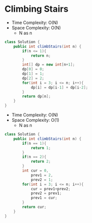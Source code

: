 # Climbing Stairs

- Time Complexity: O(N)
- Space Complexity: O(N)
  - N as n

```java
class Solution {
    public int climbStairs(int n) {
        if(n <= 1){
            return n;
        }
        int[] dp = new int[n+1];
        dp[0] = 0;
        dp[1] = 1;
        dp[2] = 2;
        for(int i = 3; i <= n; i++){
            dp[i] = dp[i-1] + dp[i-2];
        }
        return dp[n];
    }
}
```

- Time Complexity: O(N)
- Space Complexity: O(1)
  - N as n

```java
class Solution {
    public int climbStairs(int n) {
        if(n == 1){
            return 1;
        }
        if(n == 2){
            return 2;
        }
        int cur = 0,
            prev1 = 2,
            prev2 = 1;
        for(int i = 3; i <= n; i++){
            cur = prev1+prev2;
            prev2 = prev1;
            prev1 = cur;
        }
        return cur;
    }
}
```
